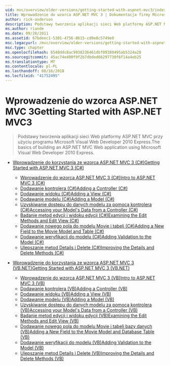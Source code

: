 ```yaml
---
uid: mvc/overview/older-versions/getting-started-with-aspnet-mvc3/index
title: Wprowadzenie do wzorca ASP.NET MVC 3 | Dokumentacja firmy Microsoft
author: rick-anderson
description: Podstawy tworzenia aplikacji sieci Web platformy ASP.NET MVC przy użyciu programu Microsoft Visual Web Developer 2010 Express.
ms.author: riande
ms.date: 09/28/2011
ms.assetid: 67bdeec1-5301-4756-8615-cd9e8c5749e0
msc.legacyurl: /mvc/overview/older-versions/getting-started-with-aspnet-mvc3
msc.type: chapter
ms.openlocfilehash: 6540ddc8ac9938236461dbf09380495ab5324a20
ms.sourcegitcommit: 45ac74e400f9f2b7dbded66297730f6f14a4eb25
ms.translationtype: MT
ms.contentlocale: pl-PL
ms.lasthandoff: 08/16/2018
ms.locfileid: "41752495"
---
```

<a name="getting-started-with-aspnet-mvc3"></a><span data-ttu-id="09e00-103">Wprowadzenie do wzorca ASP.NET MVC 3</span><span class="sxs-lookup"><span data-stu-id="09e00-103">Getting Started with ASP.NET MVC3</span></span>
====================
> <span data-ttu-id="09e00-104">Podstawy tworzenia aplikacji sieci Web platformy ASP.NET MVC przy użyciu programu Microsoft Visual Web Developer 2010 Express.</span><span class="sxs-lookup"><span data-stu-id="09e00-104">The basics of building an ASP.NET MVC Web application using Microsoft Visual Web Developer 2010 Express.</span></span>


- [<span data-ttu-id="09e00-105">Wprowadzenie do korzystania ze wzorca ASP.NET MVC 3 (C#)</span><span class="sxs-lookup"><span data-stu-id="09e00-105">Getting Started with ASP.NET MVC 3 (C#)</span></span>](cs/index.md)

    - [<span data-ttu-id="09e00-106">Wprowadzenie do wzorca ASP.NET MVC 3 (C#)</span><span class="sxs-lookup"><span data-stu-id="09e00-106">Intro to ASP.NET MVC 3 (C#)</span></span>](cs/intro-to-aspnet-mvc-3.md)
    - [<span data-ttu-id="09e00-107">Dodawanie kontrolera (C#)</span><span class="sxs-lookup"><span data-stu-id="09e00-107">Adding a Controller (C#)</span></span>](cs/adding-a-controller.md)
    - [<span data-ttu-id="09e00-108">Dodawanie widoku (C#)</span><span class="sxs-lookup"><span data-stu-id="09e00-108">Adding a View (C#)</span></span>](cs/adding-a-view.md)
    - [<span data-ttu-id="09e00-109">Dodawanie modelu (C#)</span><span class="sxs-lookup"><span data-stu-id="09e00-109">Adding a Model (C#)</span></span>](cs/adding-a-model.md)
    - [<span data-ttu-id="09e00-110">Uzyskiwanie dostępu do danych modelu za pomocą kontrolera (C#)</span><span class="sxs-lookup"><span data-stu-id="09e00-110">Accessing your Model's Data from a Controller (C#)</span></span>](cs/accessing-your-models-data-from-a-controller.md)
    - [<span data-ttu-id="09e00-111">Badanie metod edycji i widoku edycji (C#)</span><span class="sxs-lookup"><span data-stu-id="09e00-111">Examining the Edit Methods and Edit View (C#)</span></span>](cs/examining-the-edit-methods-and-edit-view.md)
    - [<span data-ttu-id="09e00-112">Dodawanie nowego pola do modelu Movie i tabeli (C#)</span><span class="sxs-lookup"><span data-stu-id="09e00-112">Adding a New Field to the Movie Model and Table (C#)</span></span>](cs/adding-a-new-field.md)
    - [<span data-ttu-id="09e00-113">Dodawanie weryfikacji do modelu (C#)</span><span class="sxs-lookup"><span data-stu-id="09e00-113">Adding Validation to the Model (C#)</span></span>](cs/adding-validation-to-the-model.md)
    - [<span data-ttu-id="09e00-114">Ulepszanie metod Details i Delete (C#)</span><span class="sxs-lookup"><span data-stu-id="09e00-114">Improving the Details and Delete Methods (C#)</span></span>](cs/improving-the-details-and-delete-methods.md)
- [<span data-ttu-id="09e00-115">Wprowadzenie do korzystania ze wzorca ASP.NET MVC 3 (VB.NET)</span><span class="sxs-lookup"><span data-stu-id="09e00-115">Getting Started with ASP.NET MVC 3 (VB.NET)</span></span>](vb/index.md)

    - [<span data-ttu-id="09e00-116">Wprowadzenie do wzorca ASP.NET MVC 3 (VB)</span><span class="sxs-lookup"><span data-stu-id="09e00-116">Intro to ASP.NET MVC 3 (VB)</span></span>](vb/intro-to-aspnet-mvc-3.md)
    - [<span data-ttu-id="09e00-117">Dodawanie kontrolera (VB)</span><span class="sxs-lookup"><span data-stu-id="09e00-117">Adding a Controller (VB)</span></span>](vb/adding-a-controller.md)
    - [<span data-ttu-id="09e00-118">Dodawanie widoku (VB)</span><span class="sxs-lookup"><span data-stu-id="09e00-118">Adding a View (VB)</span></span>](vb/adding-a-view.md)
    - [<span data-ttu-id="09e00-119">Dodawanie modelu (VB)</span><span class="sxs-lookup"><span data-stu-id="09e00-119">Adding a Model (VB)</span></span>](vb/adding-a-model.md)
    - [<span data-ttu-id="09e00-120">Uzyskiwanie dostępu do danych modelu za pomocą kontrolera (VB)</span><span class="sxs-lookup"><span data-stu-id="09e00-120">Accessing your Model's Data from a Controller (VB)</span></span>](vb/accessing-your-models-data-from-a-controller.md)
    - [<span data-ttu-id="09e00-121">Badanie metod edycji i widoku edycji (VB)</span><span class="sxs-lookup"><span data-stu-id="09e00-121">Examining the Edit Methods and Edit View (VB)</span></span>](vb/examining-the-edit-methods-and-edit-view.md)
    - [<span data-ttu-id="09e00-122">Dodawanie nowego pola do modelu Movie i tabeli bazy danych (VB)</span><span class="sxs-lookup"><span data-stu-id="09e00-122">Adding a New Field to the Movie Model and Database Table (VB)</span></span>](vb/adding-a-new-field.md)
    - [<span data-ttu-id="09e00-123">Dodawanie weryfikacji do modelu (VB)</span><span class="sxs-lookup"><span data-stu-id="09e00-123">Adding Validation to the Model (VB)</span></span>](vb/adding-validation-to-the-model.md)
    - [<span data-ttu-id="09e00-124">Ulepszanie metod Details i Delete (VB)</span><span class="sxs-lookup"><span data-stu-id="09e00-124">Improving the Details and Delete Methods (VB)</span></span>](vb/improving-the-details-and-delete-methods.md)
